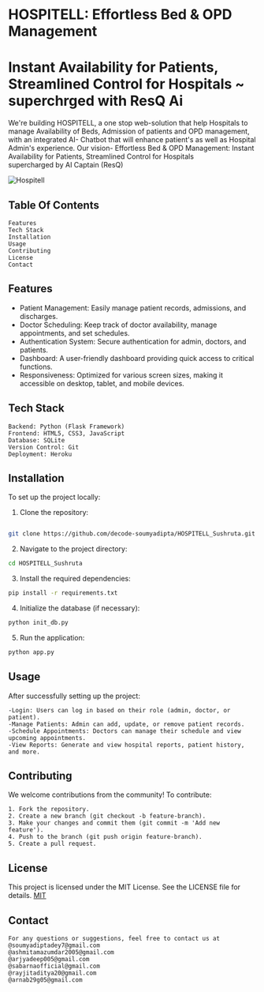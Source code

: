 
# HOSPITELL: Effortless Bed & OPD Management 
# Instant Availability for Patients, Streamlined Control for Hospitals ~ superchrged with ResQ Ai
We're building HOSPITELL, a one stop web-solution that help Hospitals to manage Availability of Beds, Admission of 
patients and OPD management, with an integrated AI- Chatbot that will enhance patient's as well as Hospital Admin's 
experience. 
Our vision- Effortless Bed & OPD Management: Instant Availability for Patients, Streamlined Control for Hospitals 
supercharged by AI Captain (ResQ)


![Hospitell ](https://github.com/user-attachments/assets/b67f4445-039a-4831-8710-85fbf63cebdc)



## Table Of Contents

    Features
    Tech Stack
    Installation
    Usage
    Contributing
    License
    Contact
## Features

- Patient Management: Easily manage patient records, admissions, and discharges.
- Doctor Scheduling: Keep track of doctor availability, manage appointments, and set schedules.
- Authentication System: Secure authentication for admin, doctors, and patients.
- Dashboard: A user-friendly dashboard providing quick access to critical functions.
- Responsiveness: Optimized for various screen sizes, making it accessible on desktop, tablet, and mobile devices.




## Tech Stack

    Backend: Python (Flask Framework)
    Frontend: HTML5, CSS3, JavaScript
    Database: SQLite
    Version Control: Git
    Deployment: Heroku
## Installation


To set up the project locally:

1. Clone the repository:

```bash

git clone https://github.com/decode-soumyadipta/HOSPITELL_Sushruta.git
```
2. Navigate to the project directory:
```bash
cd HOSPITELL_Sushruta
```
3. Install the required dependencies:
```bash
pip install -r requirements.txt
```

4. Initialize the database (if necessary):
```bash
python init_db.py
```
5. Run the application:
```bash
python app.py
```
## Usage

After successfully setting up the project:

    -Login: Users can log in based on their role (admin, doctor, or patient).
    -Manage Patients: Admin can add, update, or remove patient records.
    -Schedule Appointments: Doctors can manage their schedule and view upcoming appointments.
    -View Reports: Generate and view hospital reports, patient history, and more.
## Contributing

We welcome contributions from the community! To contribute:

    1. Fork the repository.
    2. Create a new branch (git checkout -b feature-branch).
    3. Make your changes and commit them (git commit -m 'Add new feature').
    4. Push to the branch (git push origin feature-branch).
    5. Create a pull request.

## License

This project is licensed under the MIT License. See the LICENSE file for details.
[MIT](https://github.com/decode-soumyadipta/HOSPITELL_Sushruta/blob/2ba6b933e6195a7563aa4abc4d522d85f348f9da/LICENSE)


## Contact

    For any questions or suggestions, feel free to contact us at
    @soumyadiptadey7@gmail.com
    @ashmitamazumdar2005@gmail.com
    @arjyadeep005@gmail.com
    @sabarnaofficial@gmail.com
    @rayjitaditya20@gmail.com
    @arnab29g05@gmail.com
